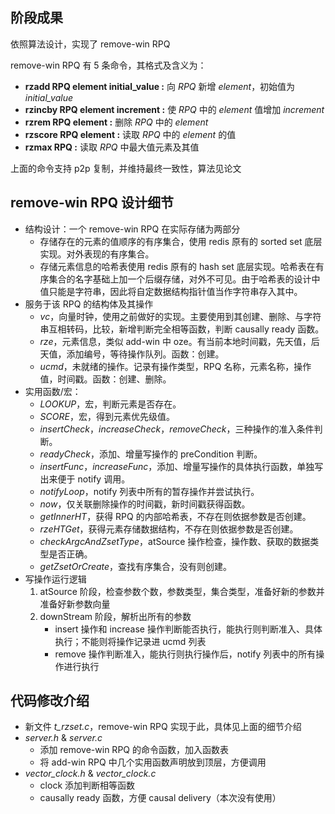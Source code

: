 阶段成果
---------
依照算法设计，实现了 remove-win RPQ 

remove-win RPQ 有 5 条命令，其格式及含义为：

* **rzadd RPQ element initial_value :** 向 *RPQ* 新增 *element*，初始值为 *initial_value*
* **rzincby RPQ element increment :** 使 *RPQ* 中的 *element* 值增加 *increment*
* **rzrem RPQ element :** 删除 *RPQ* 中的 *element*
* **rzscore RPQ element :** 读取 *RPQ* 中的 *element* 的值
* **rzmax RPQ :** 读取 *RPQ* 中最大值元素及其值

上面的命令支持 p2p 复制，并维持最终一致性，算法见论文

remove-win RPQ 设计细节
---------- 
- 结构设计：一个 remove-win RPQ 在实际存储为两部分
    - 存储存在的元素的值顺序的有序集合，使用 redis 原有的 sorted set 底层实现。对外表现的有序集合。
    - 存储元素信息的哈希表使用 redis 原有的 hash set 底层实现。哈希表在有序集合的名字基础上加一个后缀存储，对外不可见。由于哈希表的设计中值只能是字符串，因此将自定数据结构指针值当作字符串存入其中。
- 服务于该 RPQ 的结构体及其操作
    * *vc*，向量时钟，使用之前做好的实现。主要使用到其创建、删除、与字符串互相转码，比较，新增判断完全相等函数，判断 causally ready 函数。
    * *rze*，元素信息，类似 add-win 中 oze。有当前本地时间戳，先天值，后天值，添加编号，等待操作队列。函数：创建。
    * *ucmd*，未就绪的操作。记录有操作类型，RPQ 名称，元素名称，操作值，时间戳。函数：创建、删除。
- 实用函数/宏：
    * *LOOKUP*，宏，判断元素是否存在。
    * *SCORE*，宏，得到元素优先级值。
    * *insertCheck*，*increaseCheck*，*removeCheck*，三种操作的准入条件判断。
    * *readyCheck*，添加、增量写操作的 preCondition 判断。
    * *insertFunc*，*increaseFunc*，添加、增量写操作的具体执行函数，单独写出来便于 notify 调用。
    * *notifyLoop*，notify 列表中所有的暂存操作并尝试执行。
    * *now*，仅关联删除操作的时间戳，新时间戳获得函数。
    * *getInnerHT*，获得 RPQ 的内部哈希表，不存在则依据参数是否创建。
    * *rzeHTGet*，获得元素存储数据结构，不存在则依据参数是否创建。
    * *checkArgcAndZsetType*，atSource 操作检查，操作数、获取的数据类型是否正确。
    * *getZsetOrCreate*，查找有序集合，没有则创建。
- 写操作运行逻辑
    1. atSource 阶段，检查参数个数，参数类型，集合类型，准备好新的参数并准备好新参数向量
    2. downStream 阶段，解析出所有的参数
        * insert 操作和 increase 操作判断能否执行，能执行则判断准入、具体执行；不能则将操作记录进 ucmd 列表
        * remove 操作判断准入，能执行则执行操作后，notify 列表中的所有操作进行执行

代码修改介绍
----------- 
* 新文件 *t_rzset.c*，remove-win RPQ 实现于此，具体见上面的细节介绍
* *server.h* & *server.c*
    * 添加 remove-win RPQ 的命令函数，加入函数表
    * 将 add-win RPQ 中几个实用函数声明放到顶层，方便调用
* *vector_clock.h* & *vector_clock.c*
    * clock 添加判断相等函数
    * causally ready 函数，方便 causal delivery（本次没有使用）
